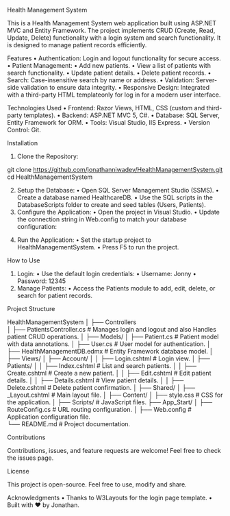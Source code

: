 Health Management System

This is a Health Management System web application built using ASP.NET MVC and Entity Framework. The project implements CRUD (Create, Read, Update, Delete) functionality with a login system and search functionality. It is designed to manage patient records efficiently.

Features
 • Authentication: Login and logout functionality for secure access.
 • Patient Management:
 • Add new patients.
 • View a list of patients with search functionality.
 • Update patient details.
 • Delete patient records.
 • Search: Case-insensitive search by name or address.
 • Validation: Server-side validation to ensure data integrity.
 • Responsive Design: Integrated with a third-party HTML templateonly for log in for a modern user interface.

Technologies Used
 • Frontend: Razor Views, HTML, CSS (custom and third-party templates).
 • Backend: ASP.NET MVC 5, C#.
 • Database: SQL Server, Entity Framework for ORM.
 • Tools: Visual Studio, IIS Express.
 • Version Control: Git.

Installation
 1. Clone the Repository:

git clone https://github.com/jonathanniwadev/HealthManagementSystem.git
cd HealthManagementSystem


 2. Setup the Database:
 • Open SQL Server Management Studio (SSMS).
 • Create a database named HealthcareDB.
 • Use the SQL scripts in the DatabaseScripts folder to create and seed tables (Users, Patients).
 3. Configure the Application:
 • Open the project in Visual Studio.
 • Update the connection string in Web.config to match your database configuration:

<connectionStrings>
  <add name="HealthManagementDBEntities" connectionString="Your-Connection-String" providerName="System.Data.SqlClient" />
</connectionStrings>


 4. Run the Application:
 • Set the startup project to HealthManagementSystem.
 • Press F5 to run the project.

How to Use
 1. Login:
 • Use the default login credentials:
 • Username: Jonny
 • Password: 12345
 2. Manage Patients:
 • Access the Patients module to add, edit, delete, or search for patient records.

Project Structure

HealthManagementSystem
│
├── Controllers    
│   ├── PatientsController.cs   # Manages login and logout and also Handles patient CRUD operations.
│
├── Models/
│   ├── Patient.cs              # Patient model with data annotations.
│   ├── User.cs                 # User model for authentication.
│   ├── HealthManagementDB.edmx # Entity Framework database model.
│
├── Views/
│   ├── Account/
│   │   ├── Login.cshtml        # Login view.
│   ├── Patients/
│   │   ├── Index.cshtml        # List and search patients.
│   │   ├── Create.cshtml       # Create a new patient.
│   │   ├── Edit.cshtml         # Edit patient details.
│   │   ├── Details.cshtml      # View patient details.
│   │   ├── Delete.cshtml       # Delete patient confirmation.
│   ├── Shared/
│       ├── _Layout.cshtml      # Main layout file.
│
├── Content/
│   ├── style.css               # CSS for the application.
│
├── Scripts/                    # JavaScript files.
├── App_Start/
│   ├── RouteConfig.cs          # URL routing configuration.
│
├── Web.config                  # Application configuration file.                                                             
└── README.md                   # Project documentation.



Contributions

Contributions, issues, and feature requests are welcome!
Feel free to check the issues page.

License

This project is open-source. Feel free to use, modify  and share.

Acknowledgments
 • Thanks to W3Layouts for the login page template.
 • Built with ❤️ by Jonathan.
